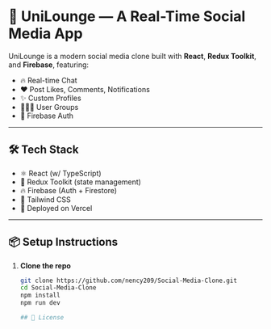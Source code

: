 # 🚀 UniLounge — A Real-Time Social Media App

UniLounge is a modern social media clone built with **React**, **Redux Toolkit**, and **Firebase**, featuring:

- 🔥 Real-time Chat
- ❤️ Post Likes, Comments, Notifications
- ✨ Custom Profiles
- 🧑‍🤝‍🧑 User Groups
- 🔐 Firebase Auth

---

## 🛠 Tech Stack

- ⚛️ React (w/ TypeScript)
- 🧠 Redux Toolkit (state management)
- 🔥 Firebase (Auth + Firestore)
- 🎨 Tailwind CSS
- 🚀 Deployed on Vercel

---

## 📦 Setup Instructions

1. **Clone the repo**
   ```bash
   git clone https://github.com/nency209/Social-Media-Clone.git
   cd Social-Media-Clone
   npm install
   npm run dev

   ## 📝 License



